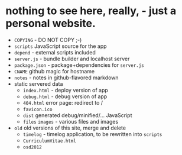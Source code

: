 # nothing to see here, really, - just a personal website.

- `COPYING` - DO NOT COPY ;-)
- `scripts` JavaScript source for the app
- `depend` - external scripts included
- `server.js` - bundle builder and localhost server
- `package.json` - package+dependencies for `server.js`
- `CNAME` github magic for hostname
- `notes` - notes in github-flavored markdown
- static servered data
    - `index.html` - deploy version of app
    - `debug.html` - debug version of app
    - `404.html` error page: redirect to /
    - `favicon.ico` 
    - `dist` generated debug/minified/... JavaScript
    - `files` `images` - various files and images
- `old` old versions of this site, merge and delete
    - `timelog` - timelog application, to be rewritten into `scripts`
    - `CurriculumVitae.html` 
    - `osd2012` 
